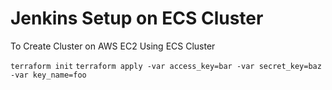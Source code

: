 # Jenkins Setup on ECS Cluster

To Create Cluster on AWS EC2 Using ECS Cluster

`terraform init`
`terraform apply -var access_key=bar -var secret_key=baz -var key_name=foo`